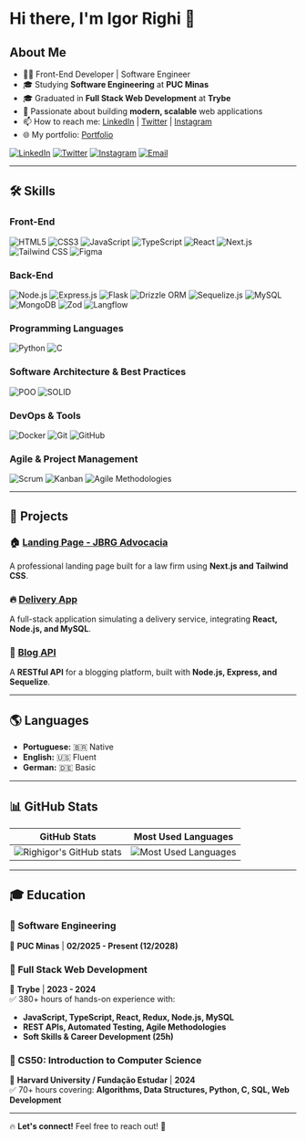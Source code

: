 # Hi there, I'm Igor Righi 👋

## About Me

- 👨‍💻 Front-End Developer | Software Engineer 
- 🎓 Studying **Software Engineering** at **PUC Minas**  
- 🎓 Graduated in **Full Stack Web Development** at **Trybe**  
- 🚀 Passionate about building **modern, scalable** web applications  
- 📫 How to reach me: [LinkedIn](https://www.linkedin.com/in/igor-righi/) | [Twitter](https://twitter.com/righigor) | [Instagram](https://www.instagram.com/righigor/)  
- 🌐 My portfolio: [Portfolio](https://righigordev.netlify.app/)  

[![LinkedIn](https://img.shields.io/badge/LinkedIn-0077B5?style=for-the-badge&logo=linkedin&logoColor=white)](https://www.linkedin.com/in/igor-righi/)
[![Twitter](https://img.shields.io/badge/Twitter-1DA1F2?style=for-the-badge&logo=twitter&logoColor=white)](https://twitter.com/righigor)
[![Instagram](https://img.shields.io/badge/Instagram-E4405F?style=for-the-badge&logo=instagram&logoColor=white)](https://www.instagram.com/righigor/)
[![Email](https://img.shields.io/badge/Email-D14836?style=for-the-badge&logo=gmail&logoColor=white)](mailto:righigordev@gmail.com)

---

## 🛠️ Skills  

### Front-End  
![HTML5](https://img.shields.io/badge/HTML5-E34F26?style=for-the-badge&logo=html5&logoColor=white) ![CSS3](https://img.shields.io/badge/CSS3-1572B6?style=for-the-badge&logo=css3&logoColor=white) ![JavaScript](https://img.shields.io/badge/JavaScript-F7DF1E?style=for-the-badge&logo=javascript&logoColor=black) ![TypeScript](https://img.shields.io/badge/TypeScript-3178C6?style=for-the-badge&logo=typescript&logoColor=white) ![React](https://img.shields.io/badge/React-61DAFB?style=for-the-badge&logo=react&logoColor=black) ![Next.js](https://img.shields.io/badge/Next.js-000000?style=for-the-badge&logo=nextdotjs&logoColor=white) ![Tailwind CSS](https://img.shields.io/badge/Tailwind%20CSS-38B2AC?style=for-the-badge&logo=tailwind-css&logoColor=white) ![Figma](https://img.shields.io/badge/Figma-F24E1E?style=for-the-badge&logo=figma&logoColor=white)  

### Back-End  
![Node.js](https://img.shields.io/badge/Node.js-43853D?style=for-the-badge&logo=node.js&logoColor=white) ![Express.js](https://img.shields.io/badge/Express.js-000000?style=for-the-badge&logo=express&logoColor=white) ![Flask](https://img.shields.io/badge/Flask-000000?style=for-the-badge&logo=flask&logoColor=white) ![Drizzle ORM](https://img.shields.io/badge/Drizzle-FF9900?style=for-the-badge&logo=drizzle&logoColor=white) ![Sequelize.js](https://img.shields.io/badge/Sequelize-52B0E7?style=for-the-badge&logo=sequelize&logoColor=white) ![MySQL](https://img.shields.io/badge/MySQL-4479A1?style=for-the-badge&logo=mysql&logoColor=white) ![MongoDB](https://img.shields.io/badge/MongoDB-4EA94B?style=for-the-badge&logo=mongodb&logoColor=white) ![Zod](https://img.shields.io/badge/Zod-FF4154?style=for-the-badge&logo=zod&logoColor=white) ![Langflow](https://img.shields.io/badge/Langflow-3498DB?style=for-the-badge&logo=langflow&logoColor=white)  

### Programming Languages  
![Python](https://img.shields.io/badge/Python-3776AB?style=for-the-badge&logo=python&logoColor=white) ![C](https://img.shields.io/badge/C-A8B9CC?style=for-the-badge&logo=c&logoColor=white)  

### Software Architecture & Best Practices  
![POO](https://img.shields.io/badge/Object--Oriented%20Programming-0078D4?style=for-the-badge&logo=oop&logoColor=white) ![SOLID](https://img.shields.io/badge/SOLID-FF5733?style=for-the-badge&logo=solid&logoColor=white)  

### DevOps & Tools  
![Docker](https://img.shields.io/badge/Docker-2496ED?style=for-the-badge&logo=docker&logoColor=white) ![Git](https://img.shields.io/badge/Git-F05032?style=for-the-badge&logo=git&logoColor=white) ![GitHub](https://img.shields.io/badge/GitHub-181717?style=for-the-badge&logo=github&logoColor=white)  

### Agile & Project Management  
![Scrum](https://img.shields.io/badge/Scrum-0052CC?style=for-the-badge&logo=scrum&logoColor=white) ![Kanban](https://img.shields.io/badge/Kanban-00875F?style=for-the-badge&logo=kanban&logoColor=white) ![Agile Methodologies](https://img.shields.io/badge/Agile-0E76A8?style=for-the-badge&logo=agile&logoColor=white)  

---

## 🚀 Projects  

### 🏠 [Landing Page - JBRG Advocacia](https://www.jbrg.adv)  
A professional landing page built for a law firm using **Next.js and Tailwind CSS**.

### 🔥 [Delivery App](https://github.com/righigor/rocketseat/tree/main/nlw-expert/delivery-app)  
A full-stack application simulating a delivery service, integrating **React, Node.js, and MySQL**.

### 📝 [Blog API](https://github.com/righigor/trybe-exercicios/tree/main/03-Back-End/Secao06-NodeJS-ORM-e-Autenticacao/Dia05-Projeto-API-de-Blogs)  
A **RESTful API** for a blogging platform, built with **Node.js, Express, and Sequelize**.

---

## 🌎 Languages  

- **Portuguese:** 🇧🇷 Native  
- **English:** 🇺🇸 Fluent  
- **German:** 🇩🇪 Basic  

---

## 📊 GitHub Stats  

| GitHub Stats                                                                                                   | Most Used Languages                                                                                                    |
|---------------------------------------------------------------------------------------------------------------|------------------------------------------------------------------------------------------------------------------------|
| ![Righigor's GitHub stats](https://github-readme-stats.vercel.app/api?username=righigor&theme=radical&count_private=true&show_icons=true) | ![Most Used Languages](https://github-readme-stats.vercel.app/api/top-langs/?username=righigor&layout=compact&theme=radical) |

---

## 🎓 Education  

### **📌 Software Engineering**  
📍 **PUC Minas** | **02/2025 - Present (12/2028)**  

### **📌 Full Stack Web Development**  
📍 **Trybe** | **2023 - 2024**  
✅ 380+ hours of hands-on experience with:  
- **JavaScript, TypeScript, React, Redux, Node.js, MySQL**  
- **REST APIs, Automated Testing, Agile Methodologies**  
- **Soft Skills & Career Development (25h)**  

### **📌 CS50: Introduction to Computer Science**  
📍 **Harvard University / Fundação Estudar** | **2024**  
✅ 70+ hours covering: **Algorithms, Data Structures, Python, C, SQL, Web Development**  

---

🔥 **Let's connect!** Feel free to reach out! 🚀  
